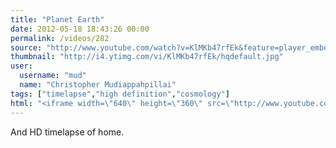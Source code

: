 ```yaml
---
title: "Planet Earth"
date: 2012-05-18 18:43:26 00:00
permalink: /videos/282
source: "http://www.youtube.com/watch?v=KlMKb47rfEk&feature=player_embedded"
thumbnail: "http://i4.ytimg.com/vi/KlMKb47rfEk/hqdefault.jpg"
user:
  username: "mud"
  name: "Christopher Mudiappahpillai"
tags: ["timelapse","high definition","cosmology"]
html: "<iframe width=\"640\" height=\"360\" src=\"http://www.youtube.com/embed/KlMKb47rfEk?wmode=transparent&fs=1&feature=oembed\" frameborder=\"0\" allowfullscreen></iframe>"
---
```


And HD timelapse of home.